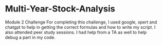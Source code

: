 # Multi-Year-Stock-Analysis
Module 2 Challenge
For completing this challenge, I used google, xpert and chatgpt to help in getting the correct formulas and how to write my script.
I also attended peer study sessions.
I had help from a TA as well to help debug a part in my code.
